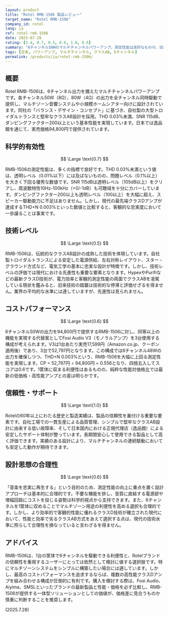 ```yaml
---
layout: product
title: "Rotel RMB-1506 製品レビュー"
target_name: "Rotel RMB-1506"
company_id: rotel
lang: ja
ref: rotel-rmb-1506
date: 2025-07-28
rating: [3.4, 0.7, 0.5, 0.6, 1.0, 0.6]
summary: "6チャンネル50Wのマルチチャンネルパワーアンプ。測定性能は良好なものの、旧来のクラスAB設計への固執とコストパフォーマンスの課題により、現代の高性能・低価格なクラスDアンプに対する競争力は限定的です。"
tags: [日本, パワーアンプ, マルチチャンネル, クラスAB, 6チャンネル]
permalink: /products/ja/rotel-rmb-1506/
---
```


## 概要

Rotel RMB-1506は、6チャンネル出力を備えたマルチチャンネルパワーアンプです。各チャンネル50W（8Ω）、80W（4Ω）の出力を全チャンネル同時駆動で提供し、マルチゾーン音響システムや小規模ホームシアター向けに設計されています。同社の「バランス・デザイン・コンセプト」に基づき、自社製の大型トロイダルトランスと堅牢なクラスAB設計を採用。THD 0.03%未満、SNR 115dB、ダンピングファクター200以上という基本性能を実現しています。日本では逸品館を通じて、実売価格94,800円で提供されています。

## 科学的有効性

$$ \Large \text{0.7} $$

RMB-1506の測定性能は、多くの指標で良好です。THD 0.03%未満という値は、透明レベル（0.01%以下）には及ばないものの、問題レベル（0.1%以上）を大きく下回る優秀な数値です。SNR 115dBは透明レベル（105dB以上）をクリアし、周波数特性10Hz-100kHz（+0/-1dB）も可聴域を十分にカバーしています。ダンピングファクター200以上も透明レベル（100以上）を大幅に超え、スピーカー駆動能力に不足はありません。しかし、現代の最先端クラスDアンプが達成するTHD+N 0.003%といった数値と比較すると、客観的な忠実度において一歩譲ることは事実です。

## 技術レベル

$$ \Large \text{0.5} $$

RMB-1506は、伝統的なクラスAB設計の成熟した技術を体現しています。自社製トロイダルトランスによる安定した電源供給、左右対称レイアウト、スター・グラウンド方式など、電気工学の基本に忠実な設計が特徴です。しかし、技術レベルの評価では現代における先進性も重要な要素となります。HypexやPurifiなどの最新クラスD技術が、電力効率と客観的測定性能の両面でクラスABを凌駕している現状を鑑みると、旧来技術の踏襲は技術的な停滞と評価せざるを得ません。業界の平均的な水準には達していますが、先進性は見られません。

## コストパフォーマンス

$$ \Large \text{0.6} $$

6チャンネル50Wの出力を94,800円で提供するRMB-1506に対し、同等以上の機能を実現する代替案としてFosi Audio V3（モノラルアンプ）を3台使用する構成が考えられます。V3は1台あたり実売17,599円（Amazon.co.jp、クーポン適用後）であり、3台で52,797円となります。この構成では6チャンネル48Wの出力を確保しつつ、THD+N 0.003%という、RMB-1506を大幅に上回る測定性能を実現します。CP = 52,797円 ÷ 94,800円 = 0.556となり、四捨五入してスコアは0.6です。1筐体に収まる利便性はあるものの、純粋な性能対価格比では最新の低価格・高性能アンプとの差は明らかです。

## 信頼性・サポート

$$ \Large \text{1.0} $$

Rotelの60年以上にわたる歴史と製造実績は、製品の信頼性を裏付ける重要な要素です。自社工場での一貫生産による品質管理、シンプルで堅牢なクラスAB設計に由来する低い故障率、そして日本国内における正規代理店（逸品館）による安定したサポート体制が整っています。長期間安心して使用できる製品として高く評価できます。実績のある設計により、マルチチャンネルの連続駆動においても安定した動作が期待できます。

## 設計思想の合理性

$$ \Large \text{0.6} $$

「音楽を忠実に再生する」という目的のため、測定性能の向上に重点を置く設計アプローチは基本的に合理的です。不要な機能を排し、音質に直結する電源部や増幅回路にコストを投じる姿勢は科学的視点から支持できます。また、6チャンネルを1筐体に収めることでマルチゾーン用途の利便性を高める選択も合理的です。しかし、より効率的で客観的性能に優れるクラスD技術が確立された現代において、性能と効率で劣るクラスAB方式をあえて選択する点は、現代の技術水準に照らして合理性を損なっていると言わざるを得ません。

## アドバイス

RMB-1506は、1台の筐体で6チャンネルを駆動できる利便性と、Rotelブランドの信頼性を重視するユーザーにとっては依然として検討に値する選択肢です。特にマルチゾーンシステムをシンプルに構築したい場合には適しています。しかし、最高のコストパフォーマンスを追求するならば、複数の高性能クラスDアンプを組み合わせる構成が圧倒的に有利です。購入を検討する際は、Fosi Audio、Aiyima、SMSLといったブランドの最新製品と性能・価格を必ず比較し、RMB-1506が提供する一体型ソリューションとしての価値が、価格差に見合うものか慎重に判断することを推奨します。

(2025.7.28)
